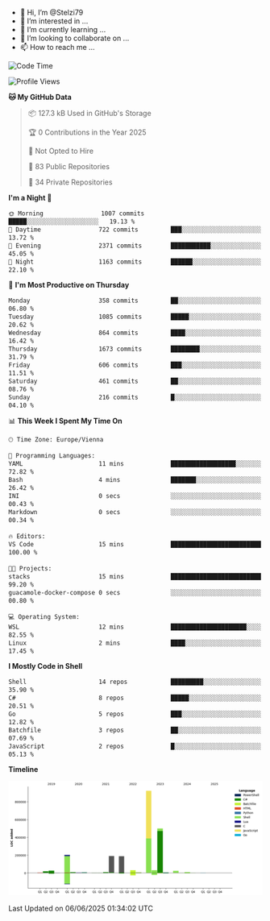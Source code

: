 - 👋 Hi, I’m @Stelzi79
- 👀 I’m interested in ...
- 🌱 I’m currently learning ...
- 💞️ I’m looking to collaborate on ...
- 📫 How to reach me ...

<!--START_SECTION:waka-->
![Code Time](http://img.shields.io/badge/Code%20Time-1%2C140%20hrs%2025%20mins-blue)

![Profile Views](http://img.shields.io/badge/Profile%20Views-0-blue)

**🐱 My GitHub Data** 

> 📦 127.3 kB Used in GitHub's Storage 
 > 
> 🏆 0 Contributions in the Year 2025
 > 
> 🚫 Not Opted to Hire
 > 
> 📜 83 Public Repositories 
 > 
> 🔑 34 Private Repositories 
 > 
**I'm a Night 🦉** 

```text
🌞 Morning                1007 commits        █████░░░░░░░░░░░░░░░░░░░░   19.13 % 
🌆 Daytime                722 commits         ███░░░░░░░░░░░░░░░░░░░░░░   13.72 % 
🌃 Evening                2371 commits        ███████████░░░░░░░░░░░░░░   45.05 % 
🌙 Night                  1163 commits        ██████░░░░░░░░░░░░░░░░░░░   22.10 % 
```
📅 **I'm Most Productive on Thursday** 

```text
Monday                   358 commits         ██░░░░░░░░░░░░░░░░░░░░░░░   06.80 % 
Tuesday                  1085 commits        █████░░░░░░░░░░░░░░░░░░░░   20.62 % 
Wednesday                864 commits         ████░░░░░░░░░░░░░░░░░░░░░   16.42 % 
Thursday                 1673 commits        ████████░░░░░░░░░░░░░░░░░   31.79 % 
Friday                   606 commits         ███░░░░░░░░░░░░░░░░░░░░░░   11.51 % 
Saturday                 461 commits         ██░░░░░░░░░░░░░░░░░░░░░░░   08.76 % 
Sunday                   216 commits         █░░░░░░░░░░░░░░░░░░░░░░░░   04.10 % 
```


📊 **This Week I Spent My Time On** 

```text
🕑︎ Time Zone: Europe/Vienna

💬 Programming Languages: 
YAML                     11 mins             ██████████████████░░░░░░░   72.82 % 
Bash                     4 mins              ███████░░░░░░░░░░░░░░░░░░   26.42 % 
INI                      0 secs              ░░░░░░░░░░░░░░░░░░░░░░░░░   00.43 % 
Markdown                 0 secs              ░░░░░░░░░░░░░░░░░░░░░░░░░   00.34 % 

🔥 Editors: 
VS Code                  15 mins             █████████████████████████   100.00 % 

🐱‍💻 Projects: 
stacks                   15 mins             █████████████████████████   99.20 % 
guacamole-docker-compose 0 secs              ░░░░░░░░░░░░░░░░░░░░░░░░░   00.80 % 

💻 Operating System: 
WSL                      12 mins             █████████████████████░░░░   82.55 % 
Linux                    2 mins              ████░░░░░░░░░░░░░░░░░░░░░   17.45 % 
```

**I Mostly Code in Shell** 

```text
Shell                    14 repos            █████████░░░░░░░░░░░░░░░░   35.90 % 
C#                       8 repos             █████░░░░░░░░░░░░░░░░░░░░   20.51 % 
Go                       5 repos             ███░░░░░░░░░░░░░░░░░░░░░░   12.82 % 
Batchfile                3 repos             ██░░░░░░░░░░░░░░░░░░░░░░░   07.69 % 
JavaScript               2 repos             █░░░░░░░░░░░░░░░░░░░░░░░░   05.13 % 
```



**Timeline**

![Lines of Code chart](https://raw.githubusercontent.com/Stelzi79/Stelzi79/main/assets/bar_graph.png)


 Last Updated on 06/06/2025 01:34:02 UTC
<!--END_SECTION:waka-->

<!---
Stelzi79/Stelzi79 is a ✨ special ✨ repository because its `README.md` (this file) appears on your GitHub profile.
You can click the Preview link to take a look at your changes.
--->
